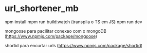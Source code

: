 # url_shortener_mb

npm install
mpm run build:watch (transpila o TS em JS)
npm run dev

mongoose para pacilitar conexao com o mongoDB 
(https://www.npmjs.com/package/mongoose)

shortid para encurtar urls
(https://www.npmjs.com/package/shortid)
